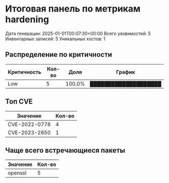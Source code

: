 # Итоговая панель по метрикам hardening

Дата генерации: 2025-01-01T00:07:30+00:00
Всего уязвимостей: 5
Инвентарных записей: 5
Уникальных хостов: 1

## Распределение по критичности

| Критичность | Кол-во | Доля | График |
|-------------|--------|------|--------|
| Low | 5 | 100.0% | ████████████████████ |

## Топ CVE

| Значение | Кол-во |
|----------|--------|
| CVE-2022-0778 | 4 |
| CVE-2023-2650 | 1 |

## Чаще всего встречающиеся пакеты

| Значение | Кол-во |
|----------|--------|
| openssl | 5 |